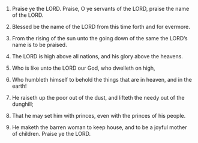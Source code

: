 1. Praise ye the LORD. Praise, O ye servants of the LORD, praise
the name of the LORD.

2. Blessed be the name of the LORD from this time forth and for
evermore.

3. From the rising of the sun unto the going down of the same the
LORD’s name is to be praised.

4. The LORD is high above all nations, and his glory above the
heavens.

5. Who is like unto the LORD our God, who dwelleth on high,

6. Who humbleth himself to behold the things that are in heaven,
and in the earth!

7. He raiseth up the poor out of the dust, and lifteth the needy
out of the dunghill;

8. That he may set him with princes, even with the princes of his
people.

9. He maketh the barren woman to keep house, and to be a joyful
mother of children. Praise ye the LORD.